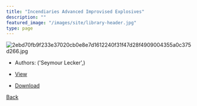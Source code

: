 ```yaml
---
title: "Incendiaries Advanced Improvised Explosives"
description: ""
featured_image: "/images/site/library-header.jpg"
type: page
---
```


![2ebd70fb9f233e37020cb0e8e7d1612240f31f47d28f4909004355a0c375d266.jpg](https://drive.google.com/uc?export=view&id=1rqJkxzncbekQTBh5FBkk4I5ytgpsAqUQ)
* Authors: ('Seymour Lecker',)
* [View](https://drive.google.com/uc?export=view&id=1m1l1SNVCbbuelecJxmIshhU_Gelcyh9k)

* [Download](https://drive.google.com/uc?export=download&id=1m1l1SNVCbbuelecJxmIshhU_Gelcyh9k)

[Back](http://localhost:1313/library/ebooks/
)